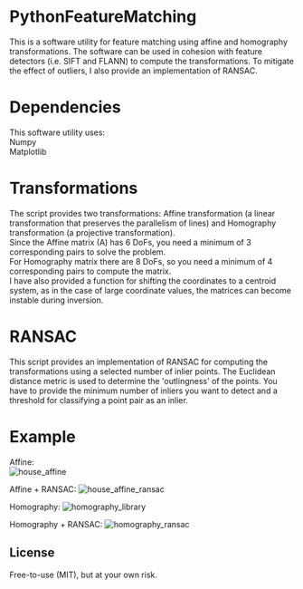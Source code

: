 # PythonFeatureMatching
This is a software utility for feature matching using affine and homography transformations. The software can be used in cohesion with feature detectors (i.e. SIFT and FLANN) to compute the transformations. To mitigate the effect of outliers, I also provide an implementation of RANSAC.

# Dependencies
This software utility uses:<br/>
Numpy<br/>
Matplotlib<br/>

# Transformations
The script provides two transformations: Affine transformation (a linear transformation that preserves the parallelism of lines) and Homography transformation (a projective transformation).<br/>
Since the Affine matrix (A) has 6 DoFs, you need a minimum of 3 corresponding pairs to solve the problem.<br/>
For Homography matrix there are 8 DoFs, so you need a minimum of 4 corresponding pairs to compute the matrix.<br/>
I have also provided a function for shifting the coordinates to a centroid system, as in the case of large coordinate values, the matrices can become instable during inversion.

# RANSAC
This script provides an implementation of RANSAC for computing the transformations using a selected number of inlier points. The Euclidean distance metric is used to determine the 'outlingness' of the points. You have to provide the minimum number of inliers you want to detect and a threshold for classifying a point pair as an inlier. 

# Example
Affine:<br/>
![house_affine](https://user-images.githubusercontent.com/33495209/52169837-8a022d00-270c-11e9-9289-37ad97689b0c.PNG)

Affine + RANSAC:
![house_affine_ransac](https://user-images.githubusercontent.com/33495209/52169840-98e8df80-270c-11e9-9c4f-8ebcf3a23df2.PNG)

Homography:
![homography_library](https://user-images.githubusercontent.com/33495209/52169842-a3a37480-270c-11e9-9ad6-bd1092ab4555.PNG)

Homography + RANSAC:
![homography_ransac](https://user-images.githubusercontent.com/33495209/52169845-ad2cdc80-270c-11e9-8baf-76ee268295a1.PNG)

## License
Free-to-use (MIT), but at your own risk.
